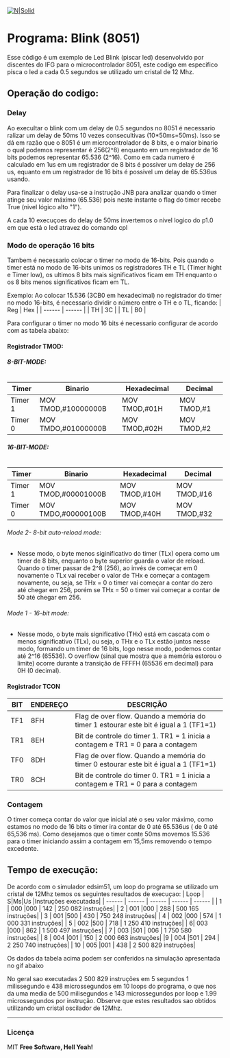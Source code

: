 [![N|Solid](https://eventos.ifg.edu.br/semanai2c/wp-content/uploads/sites/7/2016/08/marca-ifg-2015-todas-as-verses.png)](https://www.ifg.edu.br/goiania)

# Programa: Blink (8051)

Esse código é um exemplo de Led Blink (piscar led) desenvolvido por discentes do IFG para o microcontrolador 8051, este codigo em especifico pisca o led a cada 0.5 segundos se utilizado um cristal de 12 Mhz.

## Operação do codigo:
### Delay
Ao execultar o blink com um delay de 0.5 segundos no 8051 é necessario ralizar um delay de 50ms 10 vezes consecultivas (10*50ms=50ms). Isso se dá em razão que o 8051 é um microcontrolador de 8 bits, e o maior binario o qual podemos representar é 256(2^8) enquanto em um registrador de 16 bits podemos representar 65.536 (2^16). Como em cada numero é calculado em 1us em um registrador de 8 bits é possiver um delay de 256 us, equanto em um registrador de 16 bits é possivel um delay de 65.536us usando.

Para finalizar o delay usa-se a instrução JNB para analizar quando o timer atinge seu valor máximo (65.536) pois neste instante o flag do timer recebe True (nivel lógico alto "1").

A cada 10 execuçoes do delay de 50ms invertemos o nivel logico do p1.0 em que está o led atravez do comando cpl

### Modo de operação 16 bits

Tambem é necessario colocar o timer no modo de 16-bits. Pois quando o timer está no modo de 16-bits unimos os registradores TH e TL (Timer hight e Timer low), os ultimos 8 bits mais significativos ficam em TH enquanto o os 8 bits menos significativos ficam em TL.

Exemplo: Ao colocar 15.536 (3CB0 em hexadecimal) no registrador do timer no modo 16-bits, é necessario dividir o número entre o TH e o TL, ficando:
|  Reg | Hex |
| ------ | ------ |
| TH | 3C |
| TL | B0 |


Para configurar o timer no modo 16 bits é necessario configurar de acordo com as tabela abaixo:

#### Registrador TMOD:
##### 8-BIT-MODE:
 #
| Timer | Binario | Hexadecimal | Decimal |
| ------ | ------ | ------ | ------ |
|    Timer 1    | MOV TMOD,#10000000B | MOV TMOD,#01H |  MOV TMOD,#1  |
|    Timer 0    | MOV TMDO,#01000000B | MOV TMOD,#02H |  MOV TMOD,#2  |
##### 16-BIT-MODE:
 #
| Timer | Binario | Hexadecimal | Decimal |
| ------ | ------ | ------ | ------ |
|    Timer 1    | MOV TMOD,#00001000B | MOV TMOD,#10H |  MOV TMOD,#16  |
|    Timer 0    | MOV TMDO,#00000100B | MOV TMOD,#40H |  MOV TMOD,#32  |


###### Mode 2- 8-bit auto-reload mode:
- Nesse modo, o byte menos siginificativo do timer (TLx) opera como um timer de 8 bits, enquanto o byte superior guarda o valor de reload. Quando o timer passar de 2^8 (256), ao invés de começar em 0 novamente o TLx vai receber o valor de THx e começar a contagem novamente, ou seja, se THx = 0 o timer vai começar a contar do zero até chegar em 256, porém se THx = 50 o timer vai começar a contar de 50 até chegar em 256.

###### Mode 1 - 16-bit mode:
- Nesse modo, o byte mais significativo (THx) está em cascata com o menos significativo (TLx), ou seja, o THx e o TLx estão juntos nesse modo, formando um timer de 16 bits, logo nesse modo, podemos contar até 2^16 (65536). O overflow (sinal que mostra que a memória estorou o limite) ocorre durante a transição de FFFFH (65536 em decimal) para 0H (0 decimal).

####  Registrador TCON

| BIT | ENDEREÇO |DESCRIÇÃO|
| ------ | ------ | ------ |
| TF1 |8FH   | Flag de over flow. Quando a memória do timer 1 estourar este bit é igual a 1 (TF1=1) |
| TR1 |    8EH   |    Bit de controle do timer 1. TR1 = 1 inicia a contagem e TR1 = 0 para a contagem   |
| TF0 |    8DH   | Flag de over flow. Quando a memória do timer 0 estourar este bit é igual a 1 (TF1=1) |
| TR0 |    8CH   |    Bit de controle do timer 0. TR1 = 1 inicia a contagem e TR1 = 0 para a contagem   |
### Contagem

O timer começa contar do valor que inicial até o seu valor máximo, como estamos no modo de 16 bits o timer ira contar de 0 até 65.536us ( de 0 até 65,536 ms). Como desejamos que o timer conte 50ms movemos 15.536 para o timer iniciando assim a contagem em 15,5ms removendo o tempo excedente.

## Tempo de execução:
De acordo com o simulador edsim51, um loop do programa se utilizado um cristal de 12Mhz temos os seguintes resultados de execuçao:
| Loop | S|Ms|Us |Instruções executadas|
| ------ | ------ | ------ | ------ | ------ |
| 1 | 000  |000 | 142 | 250 082 instruções|
| 2 |  001  |000 | 288 | 500 165 instruções|
| 3 |  001  |500 | 430 | 750 248 instruções|
| 4 |  002  |000 | 574 | 1 000 331  instruções|
| 5 |  002  |500 | 718 | 1 250 410 instruções|
| 6|  003  |000 | 862 | 1 500 497 instruções|
| 7 |  003  |501 | 006 | 1 750 580 instruções|
| 8 |  004  |001 | 150 | 2 000 663 instruções|
|9 |  004  |501 | 294 | 2 250 740 instruções|
| 10 |  005  |001 | 438 | 2 500 829 instruções|


Os dados da tabela acima podem ser conferidos na simulação apresentada no gif abaixo

[](/gifs/8051Test.gif)
 
 
 No geral sao executadas 2 500 829 instruções em 5 segundos 1 milissegundo e 438 microssegundos em 10 loops do programa, o que nos da uma media de 500 milisegundos e 143 microssegundos por loop e 1.99 microssegundos por instrução.
 Observe que estes resultados sao obtidos utilizando um cristal oscilador de 12Mhz.




----
### Licença
MIT
**Free Software, Hell Yeah!**

